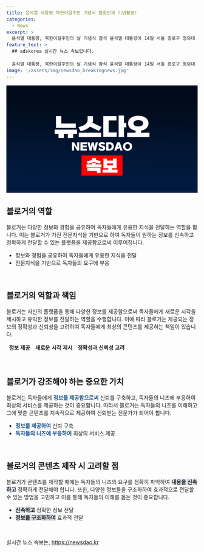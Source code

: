 ```yaml
---
title: 윤석열 대통령 북한이탈주민 기념식 합창단과 기념촬영!
categories:
  - News
excerpt: >
  윤석열 대통령, 북한이탈주민의 날 기념식 참석 윤석열 대통령이 14일 서울 종로구 청와대 영빈관에서 열린 제1회 북한이탈주민의 날 기념식에 참석하여 합창단과 기념촬영을 진행했다.
feature_text: >
  ## adskorea 실시간 뉴스 속보입니다.

  윤석열 대통령, 북한이탈주민의 날 기념식 참석 윤석열 대통령이 14일 서울 종로구 청와대 영빈관에서 열린 제1회 북한이탈주민의 날 기념식에 참석하여 합창단과 기념촬영을 진행했다.
image: '/assets/img/newsdao_breakingnews.jpg'
---
```


<p><img src="/assets/img/newsdao_breakingnews.jpg" alt="adskorea 속보" /></p>

<h2 data-ke-size="size26">블로거의 역할</h2>

<p data-ke-size="size16">블로거는 다양한 정보와 경험을 공유하여 독자들에게 유용한 지식을 전달하는 역할을 합니다. 이는 블로거가 가진 전문지식을 기반으로 하여 독자들이 원하는 정보를 신속하고 정확하게 전달할 수 있는 플랫폼을 제공함으로써 이루어집니다.</p>

<ul>
<li>정보와 경험을 공유하여 독자들에게 유용한 지식을 전달</li>
<li>전문지식을 기반으로 독자들의 요구에 부응</li>
</ul>

<p data-ke-size="size16">&nbsp;</p>

<h2 data-ke-size="size26">블로거의 역할과 책임</h2>

<p data-ke-size="size16">블로거는 자신의 플랫폼을 통해 다양한 정보를 제공함으로써 독자들에게 새로운 시각을 제시하고 유익한 정보를 전달하는 역할을 수행합니다. 이에 따라 블로거는 제공되는 정보의 정확성과 신뢰성을 고려하여 독자들에게 최상의 콘텐츠를 제공하는 책임이 있습니다.</p>

<table>
<thead>
<tr>
<td style="text-align: center; height: 17px;"><b>정보 제공</b></td>
<td style="text-align: center; height: 17px;"><b>새로운 시각 제시</b></td>
<td style="text-align: center; height: 17px;"><b>정확성과 신뢰성 고려</b></td>
</tr>
</thead>
</table>

<p data-ke-size="size16">&nbsp;</p>

<h2 data-ke-size="size26">블로거가 강조해야 하는 중요한 가치</h2>

<p data-ke-size="size16">블로거는 독자들에게 <b><span style="color: #1a5490;">정보를 제공함으로써</span></b> 신뢰를 구축하고, 독자들의 니즈에 부응하여 최상의 서비스를 제공하는 것이 중요합니다. 따라서 블로거는 독자들의 니즈를 이해하고 그에 맞춘 콘텐츠를 지속적으로 제공하여 신뢰받는 전문가가 되어야 합니다.</p>

<ul>
<li><b><span style="color: #1a5490;">정보를 제공하여</span></b> 신뢰 구축</li>
<li><b><span style="color: #1a5490;">독자들의 니즈에 부응하여</span></b> 최상의 서비스 제공</li>
</ul>

<p data-ke-size="size16">&nbsp;</p>

<h2 data-ke-size="size26">블로거의 콘텐츠 제작 시 고려할 점</h2>

<p data-ke-size="size16">블로거가 콘텐츠를 제작할 때에는 독자들의 니즈와 요구를 정확히 파악하여 <b><span style="background-color: #21538527;">내용을 신속하고</span></b> 정확하게 전달해야 합니다. 또한, 다양한 정보들을 구조화하여 효과적으로 전달할 수 있는 방법을 고민하고 이를 통해 독자들의 이해를 돕는 것이 중요합니다.</p>

<ul>
<li><b><span style="background-color: #21538527;">신속하고</span></b> 정확한 정보 전달</li>
<li><b><span style="background-color: #21538527;">정보를 구조화하여</span></b> 효과적 전달</li>
</ul>

<p data-ke-size="size16">&nbsp;</p>
실시간 뉴스 속보는, <a href="https://newsdao.kr" rel="dofollow">https://newsdao.kr</a>


